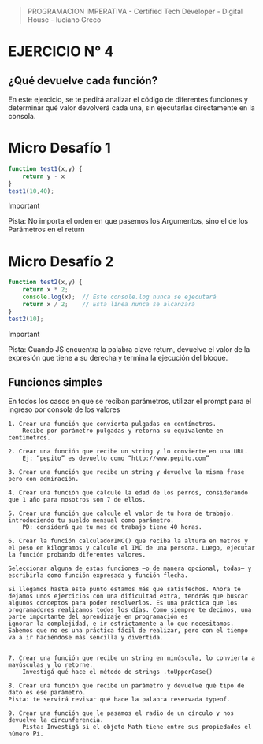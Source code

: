 
> PROGRAMACION IMPERATIVA - Certified Tech Developer - Digital House - luciano Greco

**EJERCICIO N° 4**
=================

## ¿Qué devuelve cada función?
En este ejercicio, se te pedirá analizar el código de diferentes funciones y determinar qué valor devolverá cada una, sin ejecutarlas directamente en la consola.

# Micro Desafío 1

```javascript
function test1(x,y) {
    return y - x
}
test1(10,40);
```
> [!IMPORTANT]
>Pista: No importa el orden en que pasemos los Argumentos, sino el de los Parámetros en el return

# Micro Desafío 2

```javascript
function test2(x,y) {
    return x * 2;
    console.log(x);  // Este console.log nunca se ejecutará
    return x / 2;    // Esta línea nunca se alcanzará
}
test2(10);
```

> [!IMPORTANT]
> Pista: Cuando JS encuentra la palabra clave return, devuelve el valor de la expresión que tiene a su derecha y termina la ejecución del bloque.

## Funciones simples
En todos los casos en que se reciban parámetros, utilizar el prompt para el ingreso por consola de los valores

    1. Crear una función que convierta pulgadas en centímetros.
        Recibe por parámetro pulgadas y retorna su equivalente en centímetros.

    2. Crear una función que recibe un string y lo convierte en una URL.
        Ej: “pepito” es devuelto como “http://www.pepito.com”

    3. Crear una función que recibe un string y devuelve la misma frase pero con admiración.

    4. Crear una función que calcule la edad de los perros, considerando que 1 año para nosotros son 7 de ellos.

    5. Crear una función que calcule el valor de tu hora de trabajo, introduciendo tu sueldo mensual como parámetro.
        PD: considerá que tu mes de trabajo tiene 40 horas.

    6. Crear la función calculadorIMC() que reciba la altura en metros y el peso en kilogramos y calcule el IMC de una persona. Luego, ejecutar la función probando diferentes valores.

    Seleccionar alguna de estas funciones —o de manera opcional, todas— y escribirla como función expresada y función flecha.

    Si llegamos hasta este punto estamos más que satisfechos. Ahora te dejamos unos ejercicios con una dificultad extra, tendrás que buscar algunos conceptos para poder resolverlos. Es una práctica que los programadores realizamos todos los días. Como siempre te decimos, una parte importante del aprendizaje en programación es
    ignorar la complejidad, e ir estrictamente a lo que necesitamos. Sabemos que no es una práctica fácil de realizar, pero con el tiempo va a ir haciéndose más sencilla y divertida.


    7. Crear una función que recibe un string en minúscula, lo convierta a mayúsculas y lo retorne.
        Investigá qué hace el método de strings .toUpperCase()

    8. Crear una función que recibe un parámetro y devuelve qué tipo de dato es ese parámetro.
    Pista: te servirá revisar qué hace la palabra reservada typeof.

    9. Crear una función que le pasamos el radio de un círculo y nos devuelve la circunferencia.
        Pista: Investigá si el objeto Math tiene entre sus propiedades el número Pi.